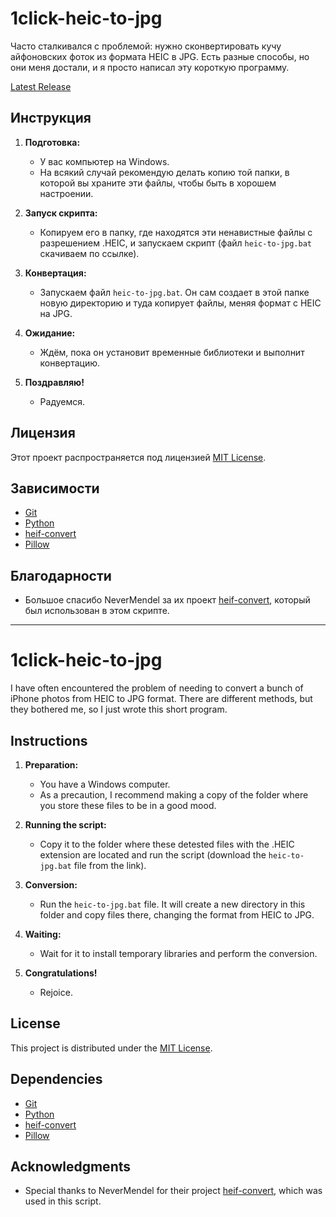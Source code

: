 # 1click-heic-to-jpg

Часто сталкивался с проблемой: нужно сконвертировать кучу айфоновских фоток из формата HEIC в JPG. Есть разные способы, но они меня достали, и я просто написал эту короткую программу.

[Latest Release](https://github.com/cheeseOFcheese/1click-heic-to-jpg/releases/tag/test)


## Инструкция

1. **Подготовка:**
   - У вас компьютер на Windows.
   - На всякий случай рекомендую делать копию той папки, в которой вы храните эти файлы, чтобы быть в хорошем настроении.

2. **Запуск скрипта:**
   - Копируем его в папку, где находятся эти ненавистные файлы с разрешением .HEIC, и запускаем скрипт (файл `heic-to-jpg.bat` скачиваем по ссылке).

3. **Конвертация:**
   - Запускаем файл `heic-to-jpg.bat`. Он сам создает в этой папке новую директорию и туда копирует файлы, меняя формат с HEIC на JPG.

4. **Ожидание:**
   - Ждём, пока он установит временные библиотеки и выполнит конвертацию.

5. **Поздравляю!**
   - Радуемся.

## Лицензия

Этот проект распространяется под лицензией [MIT License](LICENSE).

## Зависимости

- [Git](https://git-scm.com/)
- [Python](https://www.python.org/)
- [heif-convert](https://github.com/NeverMendel/heif-convert)
- [Pillow](https://python-pillow.org/)

## Благодарности

- Большое спасибо NeverMendel за их проект [heif-convert](https://github.com/NeverMendel/heif-convert), который был использован в этом скрипте.


---------------------

# 1click-heic-to-jpg

I have often encountered the problem of needing to convert a bunch of iPhone photos from HEIC to JPG format. There are different methods, but they bothered me, so I just wrote this short program.

## Instructions

1. **Preparation:**
   - You have a Windows computer.
   - As a precaution, I recommend making a copy of the folder where you store these files to be in a good mood.

2. **Running the script:**
   - Copy it to the folder where these detested files with the .HEIC extension are located and run the script (download the `heic-to-jpg.bat` file from the link).

3. **Conversion:**
   - Run the `heic-to-jpg.bat` file. It will create a new directory in this folder and copy files there, changing the format from HEIC to JPG.

4. **Waiting:**
   - Wait for it to install temporary libraries and perform the conversion.

5. **Congratulations!**
   - Rejoice.

## License

This project is distributed under the [MIT License](LICENSE).

## Dependencies

- [Git](https://git-scm.com/)
- [Python](https://www.python.org/)
- [heif-convert](https://github.com/NeverMendel/heif-convert)
- [Pillow](https://python-pillow.org/)

## Acknowledgments

- Special thanks to NeverMendel for their project [heif-convert](https://github.com/NeverMendel/heif-convert), which was used in this script.

